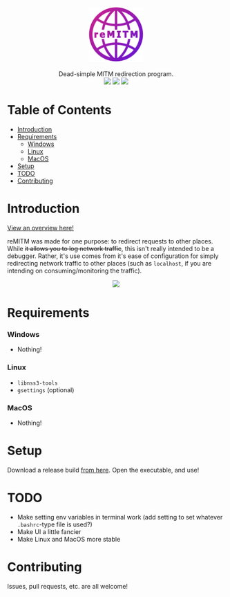 <div align="center">
  <img src="./src/assets/remitm_logo.png" width="25%"/>
  <br /><br />
  <div align="center">Dead-simple MITM redirection program.</div>

  <div align="center">
    <img src="https://img.shields.io/github/issues-raw/SpikeHD/reMITM.svg?maxAge=25000" />
    <img src="https://img.shields.io/github/contributors/SpikeHD/reMITM.svg" />
    <img src="https://img.shields.io/github/commit-activity/m/SpikeHD/reMITM.svg" />
  </div>
</div>

# Table of Contents

* [Introduction](#introduction)
* [Requirements](#requirements)
  * [Windows](#windows)
  * [Linux](#linux)
  * [MacOS](#macos)
* [Setup](#setup)
* [TODO](#todo)
* [Contributing](#contributing)

# Introduction

[View an overview here!](https://spikehd.github.io/projects/reMITM)

reMITM was made for one purpose: to redirect requests to other places. While ~~it allows you to log network traffic~~, this isn't really intended to be a debugger. Rather, it's use comes from it's ease of configuration for simply redirecting network traffic to other places (such as `localhost`, if you are intending on consuming/monitoring the traffic).

<div align="center">
  <img src="https://github.com/SpikeHD/reMITM/assets/25207995/47166174-823c-4bf2-8b5c-1b1b29beff11" />
</div>

# Requirements

### Windows
- Nothing!

### Linux
- `libnss3-tools`
- `gsettings` (optional)

### MacOS
- Nothing!

# Setup

Download a release build [from here](https://github.com/SpikeHD/reMITM/releases). Open the executable, and use!

# TODO

- Make setting env variables in terminal work (add setting to set whatever `.bashrc`-type file is used?)
- Make UI a little fancier
- Make Linux and MacOS more stable

# Contributing

Issues, pull requests, etc. are all welcome!
